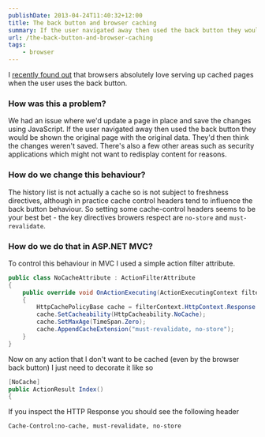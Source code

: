 ```yaml
---
publishDate: 2013-04-24T11:40:32+12:00
title: The back button and browser caching
summary: If the user navigated away then used the back button they would be shown the original page with the original data. They'd then think the fancy JavaScript was completely broken.
url: /the-back-button-and-browser-caching
tags:
    - browser
---
```


I [recently found out](https://stackoverflow.com/questions/49547/how-do-we-control-web-page-caching-across-all-browsers/ "How do we control web page caching, across all browsers?") that browsers absolutely love serving up cached pages when the user uses the back button.

### How was this a problem?

We had an issue where we'd update a page in place and save the changes using JavaScript. If the user navigated away then used the back button they would be shown the original page with the original data. They'd then think the changes weren't saved. There's also a few other areas such as security applications which might not want to redisplay content for reasons.

### How do we change this behaviour?

The history list is not actually a cache so is not subject to freshness directives, although in practice cache control headers tend to influence the back button behaviour. So setting some cache-control headers seems to be your best bet - the key directives browers respect are `no-store` and `must-revalidate`.

### How do we do that in ASP.NET MVC?

To control this behaviour in MVC I used a simple action filter attribute.

```csharp
public class NoCacheAttribute : ActionFilterAttribute
{
    public override void OnActionExecuting(ActionExecutingContext filterContext)
    {
        HttpCachePolicyBase cache = filterContext.HttpContext.Response.Cache;
        cache.SetCacheability(HttpCacheability.NoCache);
        cache.SetMaxAge(TimeSpan.Zero);
        cache.AppendCacheExtension("must-revalidate, no-store"); 
    }
}
```

Now on any action that I don't want to be cached (even by the browser back button) I just need to decorate it like so

```csharp
[NoCache]
public ActionResult Index()
{
```

If you inspect the HTTP Response you should see the following header

`Cache-Control:no-cache, must-revalidate, no-store`